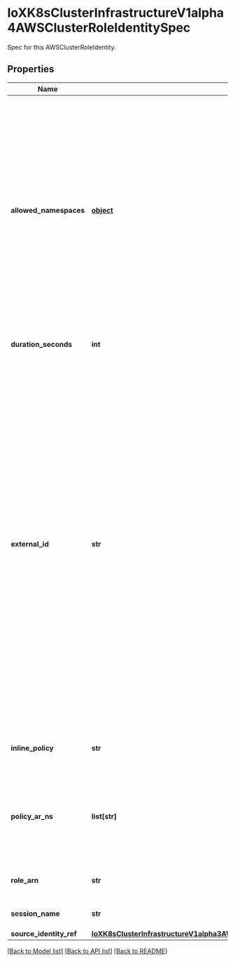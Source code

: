 # IoXK8sClusterInfrastructureV1alpha4AWSClusterRoleIdentitySpec

Spec for this AWSClusterRoleIdentity.
## Properties
Name | Type | Description | Notes
------------ | ------------- | ------------- | -------------
**allowed_namespaces** | [**object**](.md) | AllowedNamespaces is used to identify which namespaces are allowed to use the identity from. Namespaces can be selected either using an array of namespaces or with label selector. An empty allowedNamespaces object indicates that AWSClusters can use this identity from any namespace. If this object is nil, no namespaces will be allowed (default behaviour, if this field is not provided) A namespace should be either in the NamespaceList or match with Selector to use the identity. | [optional] 
**duration_seconds** | **int** | The duration, in seconds, of the role session before it is renewed. | [optional] 
**external_id** | **str** | A unique identifier that might be required when you assume a role in another account. If the administrator of the account to which the role belongs provided you with an external ID, then provide that value in the ExternalId parameter. This value can be any string, such as a passphrase or account number. A cross-account role is usually set up to trust everyone in an account. Therefore, the administrator of the trusting account might send an external ID to the administrator of the trusted account. That way, only someone with the ID can assume the role, rather than everyone in the account. For more information about the external ID, see How to Use an External ID When Granting Access to Your AWS Resources to a Third Party in the IAM User Guide. | [optional] 
**inline_policy** | **str** | An IAM policy as a JSON-encoded string that you want to use as an inline session policy. | [optional] 
**policy_ar_ns** | **list[str]** | The Amazon Resource Names (ARNs) of the IAM managed policies that you want to use as managed session policies. The policies must exist in the same account as the role. | [optional] 
**role_arn** | **str** | The Amazon Resource Name (ARN) of the role to assume. | 
**session_name** | **str** | An identifier for the assumed role session | [optional] 
**source_identity_ref** | [**IoXK8sClusterInfrastructureV1alpha3AWSClusterRoleIdentitySpecSourceIdentityRef**](IoXK8sClusterInfrastructureV1alpha3AWSClusterRoleIdentitySpecSourceIdentityRef.md) |  | [optional] 

[[Back to Model list]](../README.md#documentation-for-models) [[Back to API list]](../README.md#documentation-for-api-endpoints) [[Back to README]](../README.md)



